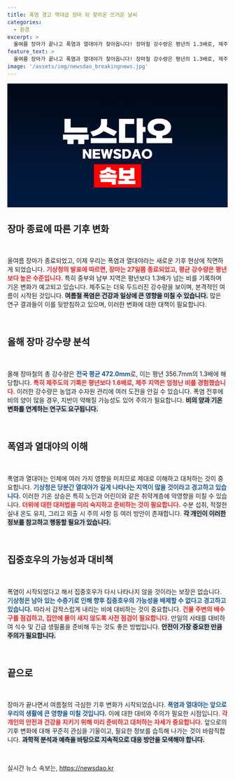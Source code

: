 ```yaml
---
title: 폭염 경고 역대급 장마 뒤 찾아온 뜨거운 날씨
categories:
  - 환경
excerpt: >
  올여름 장마가 끝나고 폭염과 열대야가 찾아옵니다! 장마철 강수량은 평년의 1.3배로, 제주에선 무려 561.9mm의 비가 쏟아졌습니다. 그러나 아직 남아있는 수증기로 인해 집중호우 가능성도 있다는 사실, 놓치지 마세요!
feature_text: >
  올여름 장마가 끝나고 폭염과 열대야가 찾아옵니다! 장마철 강수량은 평년의 1.3배로, 제주에선 무려 561.9mm의 비가 쏟아졌습니다. 그러나 아직 남아있는 수증기로 인해 집중호우 가능성도 있다는 사실, 놓치지 마세요!
image: '/assets/img/newsdao_breakingnews.jpg'
---
```


<p><img src="/assets/img/newsdao_breakingnews.jpg" alt="pcversion 속보" /></p>

<h2 data-ke-size="size26">장마 종료에 따른 기후 변화</h2>

<p data-ke-size="size16">&nbsp;</p>

<p>올여름 장마가 종료되었고, 이제 우리는 폭염과 열대야라는 새로운 기후 현상에 직면하게 되었습니다. <b><span style="color: #ee2323;">기상청의 발표에 따르면, 장마는 27일쯤 종료되었고, 평균 강수량은 평년보다 높은 수준입니다.</span></b> 특히 중부와 남부 지역은 평년보다 1.3배가 넘는 비를 기록하며 기온 변화가 예고되고 있습니다. 제주도는 더욱 두드러진 강수량을 보이며, 본격적인 여름이 시작된 것입니다. <b><span style="background-color: #21538527;">여름철 폭염은 건강과 일상에 큰 영향을 미칠 수 있습니다.</span></b> 많은 연구 결과들이 이를 뒷받침하고 있으며, 이러한 변화에 대한 대책이 필요합니다. </p>

<p data-ke-size="size16">&nbsp;</p>

<h2 data-ke-size="size26">올해 장마 강수량 분석</h2>

<p data-ke-size="size16">&nbsp;</p>

<p>올해 장마철의 총 강수량은 <b><span style="color: #1a5490;">전국 평균 472.0mm</span></b>로, 이는 평년 356.7mm의 1.3배에 해당합니다. <b><span style="color: #ee2323;">특히 제주도의 기록은 평년보다 1.6배로, 제주 지역은 엄청난 비를 경험했습니다.</span></b> 이러한 강수량은 농업과 수자원 관리에 여러 도전을 안길 수 있습니다. 폭염 전후에 비의 양이 많을 경우, 지반이 약해질 가능성도 있어 주의가 필요합니다. <b><span style="background-color: #21538527;">비의 양과 기온 변화를 연계하는 연구도 요구됩니다.</span></b></p>

<p data-ke-size="size16">&nbsp;</p>

<h2 data-ke-size="size26">폭염과 열대야의 이해</h2>

<p data-ke-size="size16">&nbsp;</p>

<p>폭염과 열대야는 인체에 여러 가지 영향을 미치므로 제대로 이해하고 대처하는 것이 중요합니다. <b><span style="color: #1a5490;">기상청은 당분간 열대야가 길게 나타나는 지역이 많을 것이라고 경고하고 있습니다.</span></b> 이러한 기온 상승은 특히 노인과 어린이와 같은 취약계층에 악영향을 미칠 수 있습니다. <b><span style="color: #ee2323;">더위에 대한 대처법을 미리 숙지하고 준비하는 것이 필요합니다.</span></b> 수분 섭취, 적절한 실내 온도 유지, 그리고 외출 시 주의 사항 등 여러 방안이 존재합니다. <b><span style="background-color: #21538527;">각 개인이 이러한 정보를 참고하고 행동할 필요가 있습니다.</span></b></p>

<p data-ke-size="size16">&nbsp;</p>

<h2 data-ke-size="size26">집중호우의 가능성과 대비책</h2>

<p data-ke-size="size16">&nbsp;</p>

<p>폭염이 시작되었다고 해서 집중호우가 다시 나타나지 않을 것이라는 보장은 없습니다. <b><span style="color: #1a5490;">기상청은 남아 있는 수증기로 인해 향후 집중호우의 가능성을 배제할 수 없다고 경고하고 있습니다.</span></b> 따라서 갑작스럽게 내리는 비에 대비하는 것이 중요합니다. <b><span style="color: #ee2323;">건물 주변의 배수구를 점검하고, 집안에 물이 새지 않도록 사전 점검이 필요합니다.</span></b> 만일의 사태를 대비하여 식수 및 긴급 생필품을 준비해 두는 것도 좋은 방법입니다. <b><span style="background-color: #21538527;">안전이 가장 중요한 만큼 주의가 필요합니다.</span></b></p>

<p data-ke-size="size16">&nbsp;</p>

<h2 data-ke-size="size26">끝으로</h2>

<p data-ke-size="size16">&nbsp;</p>

<p>장마가 끝나면서 여름철의 극심한 기후 변화가 시작되었습니다. <b><span style="color: #1a5490;">폭염과 열대야는 앞으로 우리의 생활에 큰 영향을 미칠 것입니다.</span></b> 이에 대한 대비와 주의가 필요한 시점입니다. <b><span style="color: #ee2323;">각 개인의 안전과 건강을 지키기 위해 미리 준비하고 대처하는 자세가 중요합니다.</span></b> 앞으로의 기후 변화에 대해 꾸준히 관심을 기울이고, 필요한 정보를 습득해 나가는 것이 바람직합니다. <b><span style="background-color: #21538527;">과학적 분석과 예측을 바탕으로 지속적으로 대응 방안을 모색해야 합니다.</span></b></p>

<p data-ke-size="size16">&nbsp;</p>
실시간 뉴스 속보는, <a href="https://newsdao.kr" rel="dofollow">https://newsdao.kr</a>



